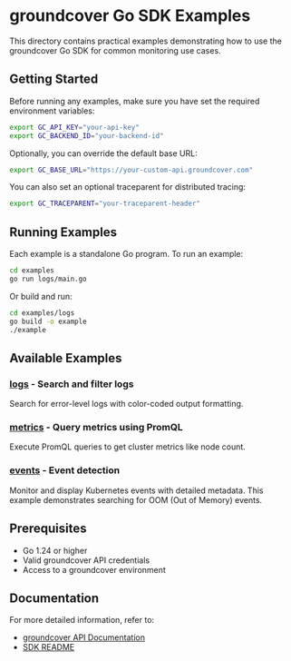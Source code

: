 # groundcover Go SDK Examples

This directory contains practical examples demonstrating how to use the groundcover Go SDK for common monitoring use cases.

## Getting Started

Before running any examples, make sure you have set the required environment variables:

```bash
export GC_API_KEY="your-api-key"
export GC_BACKEND_ID="your-backend-id"
```

Optionally, you can override the default base URL:

```bash
export GC_BASE_URL="https://your-custom-api.groundcover.com"
```

You can also set an optional traceparent for distributed tracing:

```bash
export GC_TRACEPARENT="your-traceparent-header"
```

## Running Examples

Each example is a standalone Go program. To run an example:

```bash
cd examples
go run logs/main.go
```

Or build and run:

```bash
cd examples/logs
go build -o example
./example
```

## Available Examples

### **[logs](./logs/)** - Search and filter logs
Search for error-level logs with color-coded output formatting.

### **[metrics](./metrics/)** - Query metrics using PromQL
Execute PromQL queries to get cluster metrics like node count.

### **[events](./events/)** - Event detection
Monitor and display Kubernetes events with detailed metadata. This example demonstrates searching for OOM (Out of Memory) events.

## Prerequisites

- Go 1.24 or higher
- Valid groundcover API credentials
- Access to a groundcover environment

## Documentation

For more detailed information, refer to:
- [groundcover API Documentation](https://docs.groundcover.com/use-groundcover/remote-access-and-apis/apis)
- [SDK README](../README.md) 